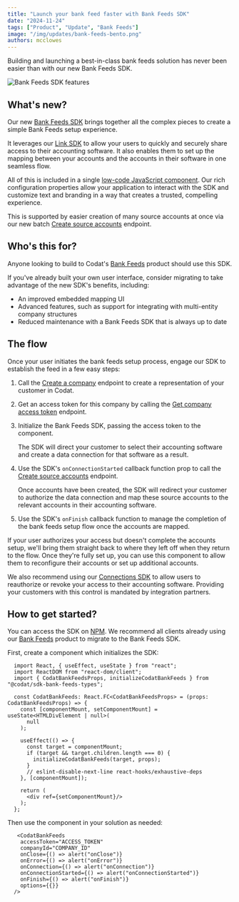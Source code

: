 ```yaml
---
title: "Launch your bank feed faster with Bank Feeds SDK"
date: "2024-11-24"
tags: ["Product", "Update", "Bank Feeds"]
image: "/img/updates/bank-feeds-bento.png"
authors: mcclowes
---
```


Building and launching a best-in-class bank feeds solution has never been easier than with our new Bank Feeds SDK.

<!--truncate-->

![Bank Feeds SDK features](/img/updates/bank-feeds-bento.png)

## What's new?

Our new [Bank Feeds SDK](https://www.npmjs.com/package/@codat/sdk-bank-feeds-types) brings together all the complex pieces to create a simple Bank Feeds setup experience.

It leverages our [Link SDK](/auth-flow/authorize-embedded-link) to allow your users to quickly and securely share access to their accounting software. It also enables them to set up the mapping between your accounts and the accounts in their software in one seamless flow.

All of this is included in a single [low-code JavaScript component](https://www.npmjs.com/package/@codat/sdk-bank-feeds-types). Our rich configuration properties allow your application to interact with the SDK and customize text and branding in a way that creates a trusted, compelling experience.

This is supported by easier creation of many source accounts at once via our new batch [Create source accounts](/bank-feeds-api#/operations/create-batch-source-account) endpoint.

## Who's this for?

Anyone looking to build to Codat's [Bank Feeds](/bank-feeds/overview) product should use this SDK.

If you've already built your own user interface, consider migrating to take advantage of the new SDK's benefits, including:

- An improved embedded mapping UI
- Advanced features, such as support for integrating with multi-entity company structures
- Reduced maintenance with a Bank Feeds SDK that is always up to date

## The flow

Once your user initiates the bank feeds setup process, engage our SDK to establish the feed in a few easy steps:

1. Call the [Create a company](/bank-feeds-api#/operations/create-company) endpoint to create a representation of your customer in Codat.
2. Get an access token for this company by calling the [Get company access token](/bank-feeds-api#/operations/get-company-access-token) endpoint.
3. Initialize the Bank Feeds SDK, passing the access token to the component.

   The SDK will direct your customer to select their accounting software and create a data connection for that software as a result.

4. Use the SDK's `onConnectionStarted` callback function prop to call the [Create source accounts](/bank-feeds-api#/operations/create-batch-source-account) endpoint.

   Once accounts have been created, the SDK will redirect your customer to authorize the data connection and map these source accounts to the relevant accounts in their accounting software.

5. Use the SDK's `onFinish` callback function to manage the completion of the bank feeds setup flow once the accounts are mapped.

If your user authorizes your access but doesn't complete the accounts setup, we'll bring them straight back to where they left off when they return to the flow. Once they're fully set up, you can use this component to allow them to reconfigure their accounts or set up additional accounts.

We also recommend using our [Connections SDK](/auth-flow/optimize/connection-management) to allow users to reauthorize or revoke your access to their accounting software. Providing your customers with this control is mandated by integration partners.

## How to get started?

You can access the SDK on [NPM](https://www.npmjs.com/package/@codat/sdk-bank-feeds-types). We recommend all clients already using our [Bank Feeds](/bank-feeds/overview) product to migrate to the Bank Feeds SDK.

First, create a component which initializes the SDK:

```react
  import React, { useEffect, useState } from "react";
  import ReactDOM from "react-dom/client";
  import { CodatBankFeedsProps, initializeCodatBankFeeds } from "@codat/sdk-bank-feeds-types";

  const CodatBankFeeds: React.FC<CodatBankFeedsProps> = (props: CodatBankFeedsProps) => {
    const [componentMount, setComponentMount] = useState<HTMLDivElement | null>(
      null
    );

    useEffect(() => {
      const target = componentMount;
      if (target && target.children.length === 0) {
        initializeCodatBankFeeds(target, props);
      }
      // eslint-disable-next-line react-hooks/exhaustive-deps
    }, [componentMount]);

    return (
      <div ref={setComponentMount}/>
    );
  };
```

Then use the component in your solution as needed:

```react
   <CodatBankFeeds
    accessToken="ACCESS_TOKEN"
    companyId="COMPANY_ID"
    onClose={() => alert("onClose")}
    onError={() => alert("onError")}
    onConnection={() => alert("onConnection")}
    onConnectionStarted={() => alert("onConnectionStarted")}
    onFinish={() => alert("onFinish")}
    options={{}}
  />
```
